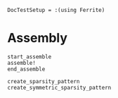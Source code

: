 ```@meta
DocTestSetup = :(using Ferrite)
```

# Assembly

```@docs
start_assemble
assemble!
end_assemble
```

```@docs
create_sparsity_pattern
create_symmetric_sparsity_pattern
```
